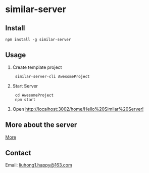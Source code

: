 # similar-server

## Install

    npm install -g similar-server

## Usage

1. Create template project

        similar-server-cli AwesomeProject

2. Start Server

        cd AwesomeProject
        npm start

4. Open [http://localhost:3002/home/Hello%20Similar%20Server!](http://localhost:3002/home/Hello%20Similar%20Server!)

## More about the server

[More](docs/README.md)

## Contact

Email: [liuhong1.happy@163.com](mailto:liuhong1.happy@163.com)
